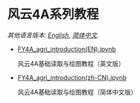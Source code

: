 # 风云4A系列教程

*其他语言版本: [English](README.md), [简体中文](README.zh-cn.md).*

- [FY4A_agri_introduction(EN).ipynb](FY4A_agri_introduction(EN).ipynb)

  风云4A基础读取与绘图教程（英文版）
  
- [FY4A_agri_introduction(zh-CN).ipynb](FY4A_agri_introduction(zh-CN).ipynb)

  风云4A基础读取与绘图教程（简体中文版）

